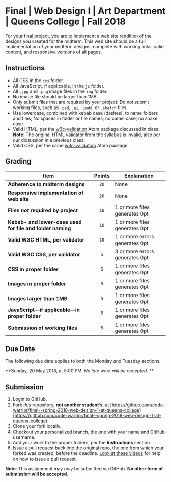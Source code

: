 # Final | Web Design I | Art Department | Queens College | Fall 2018
For your final project, you are to implement a web site rendition of the designs you created for the midterm. This web site should be a full implementation of your midterm designs, complete with working links, valid content, and responsive versions of all pages.

## Instructions
* All CSS in the `css` folder.
* All JavaScript, if applicable, in the `js` folder.
* All `.jpg` and `.png` image files in the `img` folder.
* No image file should be larger than 1MB.
* Only submit files that are required by your project: Do not submit working files, such as `.psd`, `.ai`, `.indd`, or `.sketch` files.
* Use lowercase, combined with kebab case (dashes), to name folders and files; No spaces in folder or file names; no camel case; no snake case.
* Valid HTML, per the [w3c-validation](https://atom.io/packages/w3c-validation) Atom package discussed in class. **Note**: The original HTML validator from the syllabus is invalid, also per our dicsussion in a previous class.
* Valid CSS, per the same [w3c-validation](https://atom.io/packages/w3c-validation) Atom package.

## Grading
| Item                                                      | Points |  Explanation                   |
|-----------------------------------------------------------|:------:|--------------------------------|
| **Adherence to midterm designs**                          | `20`   | None                           |
| **Responsive implementation of web site**                 | `20`   | None                           |
| **Files *not* required by project**                       | `10`   | 1 or more files generates 0pt  |
| **Kebab- and lower-case used for file and folder naming** | `10`   | 1 or more files generates 0pt  |
| **Valid W3C HTML, per validator**                         | `10`   | 1 or more errors generates 0pt |
| **Valid W3C CSS, per validator**                          | `5`    | 3 or more errors generates 0pt |
| **CSS in proper folder**                                  | `5`    | 1 or more files generates 0pt  |
| **Images in proper folder**                               | `5`    | 1 or more files generates 0pt  |
| **Images larger than 1MB**                                | `5`    | 1 or more files generates 0pt  |
| **JavaScript—if applicable—in proper folder**             | `5`    | 1 or more files generates 0pt  |
| **Submission of working files**                           | `5`    | 1 or more files generates 0pt  |

## Due Date
The following due date applies to both the Monday *and* Tuesday sections.

**Sunday, 20 May 2018, at 5:00 PM. *No late work will be accepted.* **

## Submission
1. Login to GitHub.
2. Fork *this* repository, **not another student’s**, at [https://github.com/code-warrior/final--spring-2018-web-design-1-at-queens-college](https://github.com/code-warrior/final--spring-2018-web-design-1-at-queens-college).
3. Clone your fork locally.
4. Checkout your personalized branch, the one with your name and GitHub username.
5. Add your work to the proper folders, per the **Instructions** section.
6. Issue a pull request back into the original repo, the one from which your forked was created, before the deadline. [Look at these videos](http://code-warrior.github.io/tutorials/git/github/) for help on how to issue a pull request.

**Note**: This assignment may *only* be submitted via GitHub. **No other form of submission will be accepted**.
